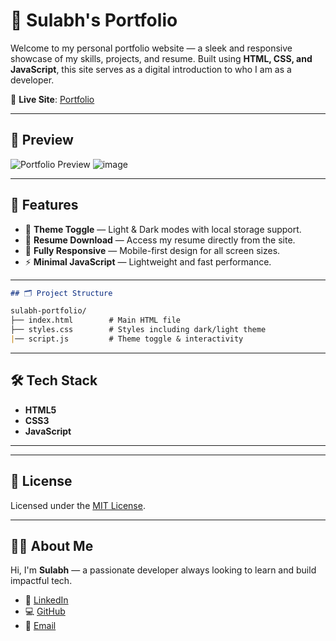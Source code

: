 # 🌟 Sulabh's Portfolio

Welcome to my personal portfolio website — a sleek and responsive showcase of my skills, projects, and resume. Built using **HTML, CSS, and JavaScript**, this site serves as a digital introduction to who I am as a developer.

🔗 **Live Site**: [Portfolio](https://sulabhsaluja.github.io/sulabh-portfolio)

---

## 📸 Preview

![Portfolio Preview](https://github.com/sulabhsaluja/sulabh-portfolio/assets/preview.gif)
![image](https://github.com/user-attachments/assets/cb47451b-5f7c-4b1c-9b00-1e43eb11e0a5)


---

## 🚀 Features

- 🎨 **Theme Toggle** — Light & Dark modes with local storage support.
- 📄 **Resume Download** — Access my resume directly from the site.
- 📱 **Fully Responsive** — Mobile-first design for all screen sizes.
- ⚡ **Minimal JavaScript** — Lightweight and fast performance.

---
```markdown
## 🗂️ Project Structure

sulabh-portfolio/
├── index.html        # Main HTML file
├── styles.css        # Styles including dark/light theme
|── script.js         # Theme toggle & interactivity

````

---

## 🛠️ Tech Stack

- **HTML5**
- **CSS3** 
- **JavaScript**

---

---

## 🧾 License

Licensed under the [MIT License](LICENSE).

---

## 🙋‍♂️ About Me

Hi, I'm **Sulabh** — a passionate developer always looking to learn and build impactful tech.

* 💼 [LinkedIn](https://linkedin.com/in/sulabhsaluja)
* 💻 [GitHub](https://github.com/sulabhsaluja)
* 📧 [Email](mailto:connect.sulabhsaluja@gmail.com)


